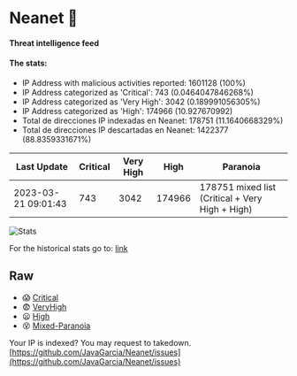 # Neanet :hocho:
#### Threat intelligence feed
#### The stats:

- IP Address with malicious activities reported: 1601128 (100%)
- IP Address categorized as 'Critical':  743 (0.0464047846268%)
- IP Address categorized as 'Very High':  3042 (0.189991056305%)
- IP Address categorized as 'High':  174966 (10.927670992)
- Total de direcciones IP indexadas en Neanet:  178751 (11.1640668329%)
- Total de direcciones IP descartadas en Neanet:  1422377 (88.8359331671%)

| Last Update | Critical | Very High | High | Paranoia |
| --- | --- | --- | --- | --- |
| 2023-03-21 09:01:43 | 743 | 3042 | 174966 | 178751 mixed list (Critical + Very High + High)|

![Stats](https://docs.google.com/spreadsheets/d/e/2PACX-1vSnaNMIXVabIpDJjufMlzH7poXnshF3mgd8Is1g9ytUEzVsP5my4Trn8f-xkoLLQ38xpL3HtmUexLo6/pubchart?oid=501124687&format=image)

For the historical stats go to: [link](/stats.csv)
## Raw
- :scream: [Critical](https://raw.githubusercontent.com/JavaGarcia/Neanet/master/blacklists/neanet_critical.txt)
- :fearful: [VeryHigh](https://raw.githubusercontent.com/JavaGarcia/Neanet/master/blacklists/neanet_veryHigh.txtt)
- :frowning: [High](https://raw.githubusercontent.com/JavaGarcia/Neanet/master/blacklists/neanet_high.txt)
- :dizzy_face: [Mixed-Paranoia](https://raw.githubusercontent.com/JavaGarcia/Neanet/master/blacklists/neanet_all.txt)


Your IP is indexed? You may request to takedown. [https://github.com/JavaGarcia/Neanet/issues](https://github.com/JavaGarcia/Neanet/issues)































































































































































































































































































































































































































































































































































































































































































































































































































































































































































































































































































































































































































































































































































































































































































































































































































































































































































































































































































































































































































































































































































































































































































































































































































































































































































































































































































































































































































































































































































































































































































































































































































































































































































































































































































































































































































































































































































































































































































































































































































































































































































































































































































































































































































































































































































































































































































































































































































































































































































































































































































































































































































































































































































































































































































































































































































































































































































































































































































































































































































































































































































































































































































































































































































































































































































































































































































































































































































































































































































































































































































































































































































































































































































































































































































































































































































































































































































































































































































































































































































































































































































































































































































































































































































































































































































































































































































































































































































































































































































































































































































































































































































































































































































































































































































































































































































































































































































































































































































































































































































































































































































































































